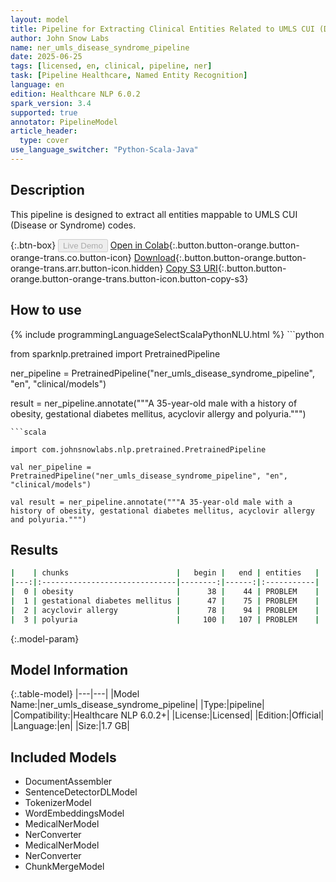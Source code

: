 ```yaml
---
layout: model
title: Pipeline for Extracting Clinical Entities Related to UMLS CUI (Disease or Syndrome) Codes
author: John Snow Labs
name: ner_umls_disease_syndrome_pipeline
date: 2025-06-25
tags: [licensed, en, clinical, pipeline, ner]
task: [Pipeline Healthcare, Named Entity Recognition]
language: en
edition: Healthcare NLP 6.0.2
spark_version: 3.4
supported: true
annotator: PipelineModel
article_header:
  type: cover
use_language_switcher: "Python-Scala-Java"
---
```


## Description

This pipeline is designed to extract all entities mappable to UMLS CUI (Disease or Syndrome) codes.

{:.btn-box}
<button class="button button-orange" disabled>Live Demo</button>
[Open in Colab](https://colab.research.google.com/github/JohnSnowLabs/spark-nlp-workshop/blob/master/healthcare-nlp/07.0.Pretrained_Clinical_Pipelines.ipynb){:.button.button-orange.button-orange-trans.co.button-icon}
[Download](https://s3.amazonaws.com/auxdata.johnsnowlabs.com/clinical/models/ner_umls_disease_syndrome_pipeline_en_6.0.2_3.4_1750862894011.zip){:.button.button-orange.button-orange-trans.arr.button-icon.hidden}
[Copy S3 URI](s3://auxdata.johnsnowlabs.com/clinical/models/ner_umls_disease_syndrome_pipeline_en_6.0.2_3.4_1750862894011.zip){:.button.button-orange.button-orange-trans.button-icon.button-copy-s3}

## How to use



<div class="tabs-box" markdown="1">
{% include programmingLanguageSelectScalaPythonNLU.html %}
```python

from sparknlp.pretrained import PretrainedPipeline

ner_pipeline = PretrainedPipeline("ner_umls_disease_syndrome_pipeline", "en", "clinical/models")

result = ner_pipeline.annotate("""A 35-year-old male with a history of obesity, gestational diabetes mellitus, acyclovir allergy and polyuria.""")

```
```scala

import com.johnsnowlabs.nlp.pretrained.PretrainedPipeline

val ner_pipeline = PretrainedPipeline("ner_umls_disease_syndrome_pipeline", "en", "clinical/models")

val result = ner_pipeline.annotate("""A 35-year-old male with a history of obesity, gestational diabetes mellitus, acyclovir allergy and polyuria.""")

```
</div>

## Results

```bash
|    | chunks                        |   begin |   end | entities   |
|---:|:------------------------------|--------:|------:|:-----------|
|  0 | obesity                       |      38 |    44 | PROBLEM    |
|  1 | gestational diabetes mellitus |      47 |    75 | PROBLEM    |
|  2 | acyclovir allergy             |      78 |    94 | PROBLEM    |
|  3 | polyuria                      |     100 |   107 | PROBLEM    |
```

{:.model-param}
## Model Information

{:.table-model}
|---|---|
|Model Name:|ner_umls_disease_syndrome_pipeline|
|Type:|pipeline|
|Compatibility:|Healthcare NLP 6.0.2+|
|License:|Licensed|
|Edition:|Official|
|Language:|en|
|Size:|1.7 GB|

## Included Models

- DocumentAssembler
- SentenceDetectorDLModel
- TokenizerModel
- WordEmbeddingsModel
- MedicalNerModel
- NerConverter
- MedicalNerModel
- NerConverter
- ChunkMergeModel